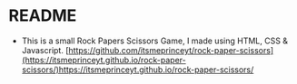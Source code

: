 # README
- This is a small Rock Papers Scissors Game, I made using HTML, CSS & Javascript.
[https://github.com/itsmeprinceyt/rock-paper-scissors](https://itsmeprinceyt.github.io/rock-paper-scissors/)https://itsmeprinceyt.github.io/rock-paper-scissors/
